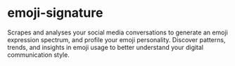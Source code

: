 # emoji-signature
Scrapes and analyses your social media conversations to generate an emoji expression spectrum, and profile your emoji personality. Discover patterns, trends, and insights in emoji usage to better understand your digital communication style.
